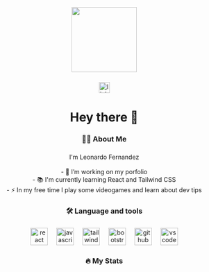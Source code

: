 <div align="center">
  <img height="150" src="https://media1.giphy.com/media/v1.Y2lkPTc5MGI3NjExcXF3YmU4cnhpN2RranlzMnM1c21mbzlsZ3M0NTdnZzR3dmIwcXVqcCZlcD12MV9pbnRlcm5hbF9naWZfYnlfaWQmY3Q9Zw/OLPQ6z2hlHmwFc4Hso/giphy.gif"  />
</div>

###

<div align="center">
  <a href="https://www.linkedin.com/in/fernandez-leonardo" target="_blank">
    <img src="https://img.shields.io/static/v1?message=LinkedIn&logo=linkedin&label=&color=0077B5&logoColor=white&labelColor=&style=for-the-badge" height="25" alt="linkedin logo"  />
  </a>
</div>

###

<h1 align="center">Hey there 👋</h1>

###

<h3 align="center">👩‍💻  About Me</h3>

###

<p align="center">I'm Leonardo Fernandez <br><br>- 🔭 I’m working on my porfolio<br>- 📚 I'm currently learning React and Tailwind CSS<br>- ⚡ In my free time I play some videogames and learn about dev tips</p>

###

<h3 align="center">🛠 Language and tools</h3>

###

<div align="center">
  <img src="https://cdn.jsdelivr.net/gh/devicons/devicon/icons/react/react-original.svg" height="40" alt="react logo"  />
  <img width="12" />
  <img src="https://cdn.jsdelivr.net/gh/devicons/devicon/icons/javascript/javascript-original.svg" height="40" alt="javascript logo"  />
  <img width="12" />
  <img src="https://skillicons.dev/icons?i=tailwind" height="40" alt="tailwindcss logo"  />
  <img width="12" />
  <img src="https://cdn.jsdelivr.net/gh/devicons/devicon/icons/bootstrap/bootstrap-original.svg" height="40" alt="bootstrap logo"  />
  <img width="12" />
  <img src="https://skillicons.dev/icons?i=github" height="40" alt="github logo"  />
  <img width="12" />
  <img src="https://skillicons.dev/icons?i=vscode" height="40" alt="vscode logo"  />
</div>

###

<h3 align="center">🔥   My Stats</h3>

###
